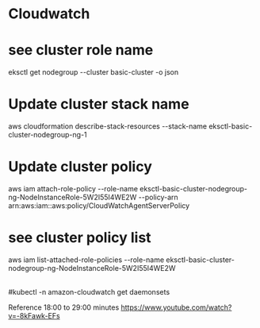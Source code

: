 # Cloudwatch


# see cluster role name
eksctl get nodegroup --cluster basic-cluster -o json
</br>
# Update cluster stack name
aws cloudformation describe-stack-resources --stack-name eksctl-basic-cluster-nodegroup-ng-1
</br>
# Update cluster policy
aws iam attach-role-policy --role-name eksctl-basic-cluster-nodegroup-ng-NodeInstanceRole-5W2I55I4WE2W --policy-arn arn:aws:iam::aws:policy/CloudWatchAgentServerPolicy
</br>
# see cluster policy list
aws iam list-attached-role-policies --role-name eksctl-basic-cluster-nodegroup-ng-NodeInstanceRole-5W2I55I4WE2W

</br>
#kubectl -n amazon-cloudwatch get daemonsets

Reference  18:00 to 29:00 minutes
https://www.youtube.com/watch?v=-8kFawk-EFs
